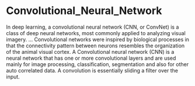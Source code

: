 # Convolutional_Neural_Network

In deep learning, a convolutional neural network (CNN, or ConvNet) is a class of deep neural networks, most commonly applied to analyzing visual imagery. ... Convolutional networks were inspired by biological processes in that the connectivity pattern between neurons resembles the organization of the animal visual cortex. A Convolutional neural network (CNN) is a neural network that has one or more convolutional layers and are used mainly for image processing, classification, segmentation and also for other auto correlated data. A convolution is essentially sliding a filter over the input.
